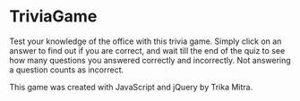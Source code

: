 # TriviaGame
Test your knowledge of the office with this trivia game.
Simply click on an answer to find out if you are correct, and wait till the end of the quiz to see how many questions you answered correctly and incorrectly.
Not answering a question counts as incorrect.

This game was created with JavaScript and jQuery by Trika Mitra. 